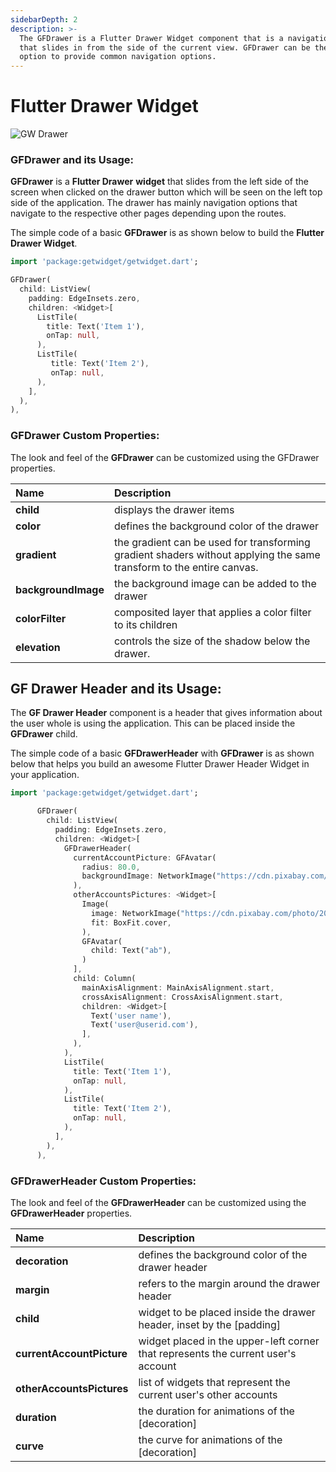 ```yaml
---
sidebarDepth: 2
description: >-
  The GFDrawer is a Flutter Drawer Widget component that is a navigation drawer
  that slides in from the side of the current view. GFDrawer can be the perfect
  option to provide common navigation options.
---
```


# Flutter Drawer Widget

![GW Drawer](https://ik.imagekit.io/ionicfirebaseapp/getwidget/docs/tr:w-800,f-auto/Drawer_RdU7oyGaW.png)

### GFDrawer and its Usage:

**GFDrawer** is a  **Flutter Drawer** **widget** that slides from the left side of the screen when clicked on the drawer button which will be seen on the left top side of the application. The drawer has mainly navigation options that navigate to the respective other pages depending upon the routes.

The simple code of a basic **GFDrawer** is as shown below to build the **Flutter Drawer Widget**.

```dart
import 'package:getwidget/getwidget.dart';

GFDrawer(
  child: ListView(
    padding: EdgeInsets.zero,
    children: <Widget>[
      ListTile(
        title: Text('Item 1'),
        onTap: null,
      ),
      ListTile(
         title: Text('Item 2'),
         onTap: null,
      ),
    ],
  ),
),
```

### GFDrawer Custom Properties:

The look and feel of the **GFDrawer** can be customized using the GFDrawer properties.

| Name | Description |
| :--- | :--- |
| **child** | displays the drawer items |
| **color** | defines the background color of the drawer |
| **gradient** | the gradient can be used for transforming gradient shaders without applying the same transform to the entire canvas. |
| **backgroundImage** | the background image can be added to the drawer |
| **colorFilter** | composited layer that applies a color filter to its children |
| **elevation** | controls the size of the shadow below the drawer. |

## GF Drawer Header and its Usage:

The **GF Drawer Header** component is a header that gives information about the user whole is using the application. This can be placed inside the **GFDrawer** child.

The simple code of a basic **GFDrawerHeader** with **GFDrawer** is as shown below that helps you build an awesome Flutter Drawer Header Widget in your application.

```dart
import 'package:getwidget/getwidget.dart';    

      GFDrawer(
        child: ListView(
          padding: EdgeInsets.zero,
          children: <Widget>[
            GFDrawerHeader(
              currentAccountPicture: GFAvatar(
                radius: 80.0,
                backgroundImage: NetworkImage("https://cdn.pixabay.com/photo/2017/12/03/18/04/christmas-balls-2995437_960_720.jpg"),
              ),
              otherAccountsPictures: <Widget>[
                Image(
                  image: NetworkImage("https://cdn.pixabay.com/photo/2019/12/20/00/03/road-4707345_960_720.jpg"),
                  fit: BoxFit.cover,
                ),
                GFAvatar(
                  child: Text("ab"),
                )
              ],
              child: Column(
                mainAxisAlignment: MainAxisAlignment.start,
                crossAxisAlignment: CrossAxisAlignment.start,
                children: <Widget>[
                  Text('user name'),
                  Text('user@userid.com'),
                ],
              ),
            ),
            ListTile(
              title: Text('Item 1'),
              onTap: null,
            ),
            ListTile(
              title: Text('Item 2'),
              onTap: null,
            ),
          ],
        ),
      ),
```

### GFDrawerHeader Custom Properties:

The look and feel of the **GFDrawerHeader** can be customized using the **GFDrawerHeader** properties.

| Name | Description |
| :--- | :--- |
| **decoration** | defines the background color of the drawer header |
| **margin** | refers to the margin around the drawer header |
| **child** | widget to be placed inside the drawer header, inset by the \[padding\] |
| **currentAccountPicture** | widget placed in the upper-left corner that represents the current user's account |
| **otherAccountsPictures** | list of widgets that represent the current user's other accounts |
| **duration** | the duration for animations of the \[decoration\] |
| **curve** | the curve for animations of the \[decoration\] |

